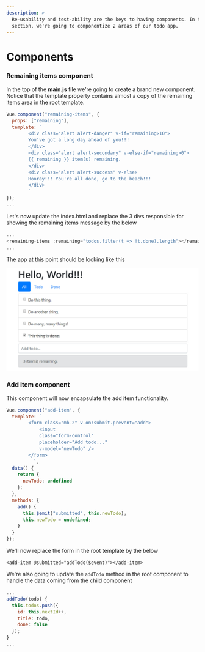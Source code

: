 ```yaml
---
description: >-
  Re-usability and test-ability are the keys to having components. In this
  section, we're going to componentize 2 areas of our todo app.
---
```


# Components

### Remaining items component

In the top of the **main.js** file we're going to create a brand new component. Notice that the template property contains almost a copy of the remaining items area in the root template.

```javascript
Vue.component("remaining-items", {
  props: ["remaining"],
  template: `
        <div class="alert alert-danger" v-if="remaining>10">
        You've got a long day ahead of you!!!
        </div>
        <div class="alert alert-secondary" v-else-if="remaining>0">
        {{ remaining }} item(s) remaining.
        </div>
        <div class="alert alert-success" v-else>
        Hooray!!! You're all done, go to the beach!!!
        </div>
        `
});
...
```

Let's now update the index.html and replace the 3 divs responsible for showing the remaining items message by the below

```javascript
...
<remaining-items :remaining="todos.filter(t => !t.done).length"></remaining-items>
...
```

The app at this point should be looking like this

![](../.gitbook/assets/2019-05-27_17-20-20.jpg)

### Add item component

This component will now encapsulate the add item functionality. 

```javascript
Vue.component("add-item", {
  template: `
        <form class="mb-2" v-on:submit.prevent="add">
            <input
            class="form-control"
            placeholder="Add todo..."
            v-model="newTodo" />
        </form>
          `,
  data() {
    return {
      newTodo: undefined
    };
  },
  methods: {
    add() {
      this.$emit("submitted", this.newTodo);
      this.newTodo = undefined;
    }
  }
});
```

We'll now replace the form in the root template by the below

```markup
<add-item @submitted="addTodo($event)"></add-item>
```

We're also going to update the `addTodo` method in the root component to handle the data coming from the child component

```javascript
...
addTodo(todo) {
  this.todos.push({
    id: this.nextId++,
    title: todo,
    done: false
  });
}
...
```


